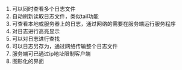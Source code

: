 1. 可以同时查看多个日志文件<br />
2. 自动刷新读取日志文件，类似tail功能<br />
3. 可查看本地或服务器上的日志，通过网络的需要在服务端运行服务程序<br />
4. 对日志进行高亮显示<br />
5. 可以对日志进行查找<br />
6. 可以日志另存为，通过网络传输整个日志文件<br />
7. 服务端可已通过ip地址限制客户端<br />
8. 图形化的界面